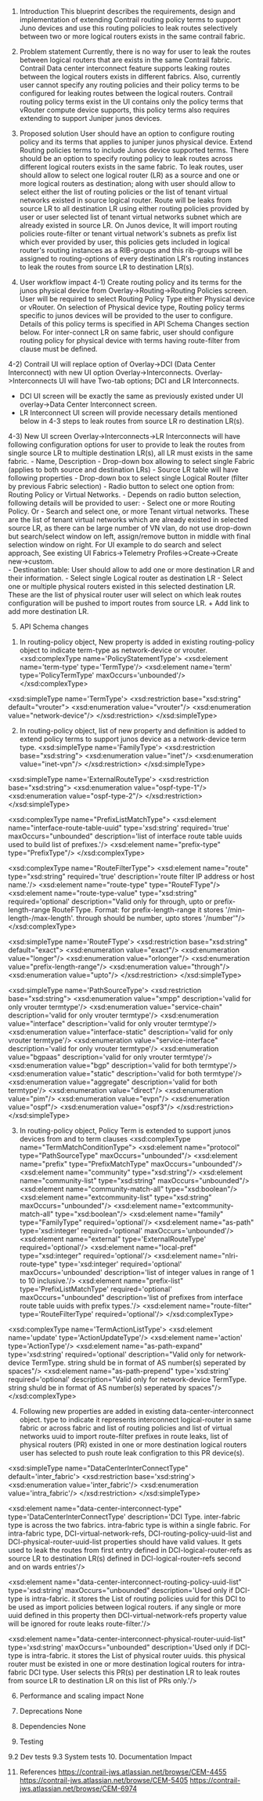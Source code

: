 1. Introduction
This blueprint describes the requirements, design and implementation of extending Contrail routing policy terms to support Juno devices and use this routing policies to leak routes selectively between two or more logical routers exists in the same contrail fabric.

2. Problem statement
Currently, there is no way for user to leak the routes between logical routers that are exists in the same Contrail fabric. Contrail Data center interconnect feature supports leaking routes between the logical routers exists in different fabrics.
Also, currently user cannot specify any routing policies and their policy terms to be configured for leaking routes between the logical routers. Contrail routing policy terms exist in the UI contains only the policy terms that vRouter compute device supports, this policy terms also requires extending to support Juniper junos devices.

3. Proposed solution
User should have an option to configure routing policy and its terms that applies to juniper junos physical device. Extend Routing policies terms to include Junos device supported terms.
There should be an option to specify routing policy to leak routes across different logical routers exists in the same fabric.
To leak routes, user should allow to select one logical router (LR) as a source and one or more logical routers as destination; along with user should allow to select either the list of routing policies or the list of tenant virtual networks existed in source logical router. Route will be leaks from source LR to all destination LR using either routing policies provided by user or user selected list of tenant virtual networks subnet which are already existed in source LR. 
On Junos device, It will import routing policies route-filter or tenant virtual network's subnets as prefix list which ever provided by user, this policies gets included in logical router's routing instances as a RIB-groups and this rib-groups will be assigned to routing-options of every destination LR's routing instances to leak the routes from source LR to destination LR(s).

4. User workflow impact
4-1) Create routing policy and its terms for the junos physical device from Overlay->Routing->Routing Policies screen. User will be required to select Routing Policy Type either Physical device or vRouter. On selection of Physical device type, Routing policy terms specific to junos devices will be provided to the user to configure. Details of this policy terms is specified in API Schema Changes section below. For inter-connect LR on same fabric, user should configure routing policy for physical device with terms having route-filter from clause must be defined.

4-2) Contrail UI will replace option of Overlay->DCI (Data Center Interconnect) with new UI option Overlay->Interconnects.
Overlay->Interconnects UI will have  Two-tab options; DCI and LR Interconnects.
- DCI UI screen will be exactly the same as previously existed under UI overlay->Data Center Interconnect screen.
- LR Interconnect UI screen will provide necessary details mentioned below in 4-3 steps to leak routes from source LR ro destination LR(s).

4-3) New UI screen Overlay->Interconnects->LR Interconnects will have following configuration options for user to provide to leak the routes from single source LR to multiple destination LR(s), all LR must exists in the same fabric.
       - Name, Description
       - Drop-down box allowing to select single Fabric (applies to both source and destination LRs)
       - Source LR table will have following properties
            - Drop-down box to select single Logical Router (filter by previous Fabric selection)
            - Radio button to select one option from: Routing Policy or Virtual Networks.
            - Depends on radio button selection, following details will be provided to user:
                - Select one or more Routing Policy. Or
                - Search and select one, or more Tenant virtual networks. These are the list of tenant virtual networks which are already existed in selected source LR, as there can be large number of VN vlan, do not use drop-down but search/select window on left, assign/remove button in middle with final selection window on right. For UI example to do search and select approach, See existing UI Fabrics->Telemetry Profiles->Create->Create new->custom.          
      - Destination table: User should allow to add one or more destination LR and their information.
            - Select single Logical router as destination LR
            - Select one or multiple physical routers existed in this selected destination LR. These are the list of physical router user will select on which leak routes configuration will be pushed to import routes from source LR.
            + Add link to add more destination LR.
 
5. API Schema changes
1) In routing-policy object, New property is added in existing routing-policy object to indicate term-type as network-device or vrouter. 
<xsd:complexType name='PolicyStatementType'>
    <xsd:element name='term-type' type='TermType'/>
    <xsd:element name='term' type='PolicyTermType' maxOccurs='unbounded'/>
</xsd:complexType>

<xsd:simpleType name='TermType'>
    <xsd:restriction base="xsd:string" default="vrouter">
        <xsd:enumeration value="vrouter"/>
        <xsd:enumeration value="network-device"/>
    </xsd:restriction>
</xsd:simpleType>

2) In routing-policy object, list of new property and definition is added to extend policy terms to support junos device as a network-device term type.
<xsd:simpleType name='FamilyType'>
    <xsd:restriction base="xsd:string">
        <xsd:enumeration value="inet"/>
        <xsd:enumeration value="inet-vpn"/>
    </xsd:restriction>
</xsd:simpleType>

<xsd:simpleType name='ExternalRouteType'>
    <xsd:restriction base="xsd:string">
        <xsd:enumeration value="ospf-type-1"/>
        <xsd:enumeration value="ospf-type-2"/>
    </xsd:restriction>
</xsd:simpleType>

<xsd:complexType name="PrefixListMatchType">
    <xsd:element name="interface-route-table-uuid" type='xsd:string' required='true' maxOccurs="unbounded"
             description='list of interface route table uuids used to build list of prefixes.'/>
    <xsd:element name="prefix-type" type="PrefixType"/>
</xsd:complexType>

<xsd:complexType name="RouteFilterType">
    <xsd:element name="route"    type="xsd:string"  required='true'
         description='route filter IP address or host name.'/>
    <xsd:element name="route-type" type="RouteFType"/>
    <xsd:element name="route-type-value" type="xsd:string" required='optional'
         description="Valid only for through, upto or prefix-length-range RouteFType. Format: for prefix-length-range it stores '/min-length-/max-length'. through should be number, upto stores '/number'"/>
</xsd:complexType>

<xsd:simpleType name='RouteFType'>
    <xsd:restriction base="xsd:string" default="exact">
        <xsd:enumeration value="exact"/>
        <xsd:enumeration value="longer"/>
        <xsd:enumeration value="orlonger"/>
        <xsd:enumeration value="prefix-length-range"/>
        <xsd:enumeration value="through"/>
        <xsd:enumeration value="upto"/>
    </xsd:restriction>
</xsd:simpleType>

<xsd:simpleType name='PathSourceType'>
    <xsd:restriction base="xsd:string">
        <!-- Followings are valid for only termType vrouter -->
        <xsd:enumeration value="xmpp" description='valid for only vrouter termtype'/>
        <xsd:enumeration value="service-chain" description='valid for only vrouter termtype'/>
        <xsd:enumeration value="interface" description='valid for only vrouter termtype'/>
        <xsd:enumeration value="interface-static" description='valid for only vrouter termtype'/>
        <xsd:enumeration value="service-interface" description='valid for only vrouter termtype'/>
        <xsd:enumeration value="bgpaas" description='valid for only vrouter termtype'/>
        <!-- Followings are valid for both termType vrouter and network-device -->
        <xsd:enumeration value="bgp" description='valid for both termtype'/>
        <xsd:enumeration value="static" description='valid for both termtype'/>
        <xsd:enumeration value="aggregate" description='valid for both termtype'/>
        <!-- Followings are valid for only termType network-device -->
        <xsd:enumeration value="direct"/>
        <xsd:enumeration value="pim"/>
        <xsd:enumeration value="evpn"/>
        <xsd:enumeration value="ospf"/>
        <xsd:enumeration value="ospf3"/>
    </xsd:restriction>
</xsd:simpleType>

3) In routing-policy object, Policy Term is extended to support junos devices from and to term clauses
<xsd:complexType name="TermMatchConditionType">
    <xsd:element name="protocol" type="PathSourceType" maxOccurs="unbounded"/>
    <xsd:element name="prefix" type="PrefixMatchType" maxOccurs="unbounded"/>
    <xsd:element name="community" type="xsd:string"/> <!-- DEPRECATED, USE IN NETWORK-DEVICE -->
    <xsd:element name="community-list" type="xsd:string" maxOccurs="unbounded"/> <!-- USE IN NETWORK-DEVICE -->
    <xsd:element name="community-match-all" type="xsd:boolean"/>
    <xsd:element name="extcommunity-list" type="xsd:string" maxOccurs="unbounded"/>
    <xsd:element name="extcommunity-match-all" type="xsd:boolean"/>
    <!-- Followings are valid for only termType network-device -->
    <xsd:element name="family" type="FamilyType" required='optional'/>
    <xsd:element name="as-path" type='xsd:integer' required='optional' maxOccurs='unbounded'/>
    <xsd:element name="external" type='ExternalRouteType' required='optional'/>
    <xsd:element name="local-pref" type="xsd:integer" required='optional'/>
    <xsd:element name="nlri-route-type" type='xsd:integer' required='optional' maxOccurs='unbounded'
         description='list of integer values in range of 1 to 10 inclusive.'/>
    <xsd:element name="prefix-list" type='PrefixListMatchType' required='optional' maxOccurs="unbounded"
         description='list of prefixes from interface route table uuids with prefix types.'/>
    <xsd:element name="route-filter" type='RouteFilterType' required='optional'/>
</xsd:complexType>

<xsd:complexType name='TermActionListType'>
    <xsd:element name='update'  type='ActionUpdateType'/>
    <xsd:element name='action'  type='ActionType'/>
    <xsd:element name="as-path-expand" type='xsd:string' required='optional'
         description="Valid only for network-device TermType. string shuld be in format of AS number(s) seperated by spaces"/>
    <xsd:element name="as-path-prepend" type='xsd:string' required='optional'
         description="Valid only for network-device TermType. string shuld be in format of AS number(s) seperated by spaces"/>
</xsd:complexType>

4) Following new properties are added in existing data-center-interconnect object. type to indicate it represents interconnect logical-router in same fabric or across fabric and list of routing policies and list of virtual networks uuid to import route-filter prefixes in route leaks, list of physical routers (PR) existed in one or more destination logical routers user has selected to push route leak configration to this PR device(s).

<xsd:simpleType name="DataCenterInterConnectType" default='inter_fabric'>
    <xsd:restriction base='xsd:string'>
        <xsd:enumeration value='inter_fabric'/>
        <xsd:enumeration value='intra_fabric'/>
    </xsd:restriction>
</xsd:simpleType>

<xsd:element name="data-center-interconnect-type" type='DataCenterInterConnectType'
             description='DCI Type. inter-fabric type is across the two fabrics. intra-fabric type is within a single fabric. For intra-fabric type, DCI-virtual-network-refs, DCI-routing-policy-uuid-list and DCI-physical-router-uuid-list properties should have valid values. It gets used to leak the routes from first entry defined in DCI-logical-router-refs as source LR to destination LR(s) defined in DCI-logical-router-refs second and on wards entries'/>
<!--#IFMAP-SEMANTICS-IDL
     Property('data-center-interconnect-type', 'data-center-interconnect', 'optional', 'CRUD',
              'Defines type of DCI, inter-fabric is across two fabric. intra-fabric is single fabric.') -->

<xsd:element name="data-center-interconnect-routing-policy-uuid-list" type='xsd:string' maxOccurs="unbounded"
             description='Used only if DCI-type is intra-fabric. it stores the List of routing policies uuid for this DCI to be used as import policies between logical routers. if any single or more uuid defined in this property then DCI-virtual-network-refs property value will be ignored for route leaks route-filter.'/>
<!--#IFMAP-SEMANTICS-IDL
     Property('data-center-interconnect-routing-policy-uuid-list', 'data-center-interconnect', 'optional', 'CRUD',
              'List of uuid of routing policies for this DCI to be used as import policies between logical routers.') -->

<xsd:element name="data-center-interconnect-physical-router-uuid-list" type='xsd:string' maxOccurs="unbounded"
             description='Used only if DCI-type is intra-fabric. it stores the List of physical router uuids. this physical router must be existed in one or more destination logical routers for intra-fabric DCI type. User selects this PR(s) per destination LR to leak routes from source LR to destination LR on this list of PRs only.'/>
<!--#IFMAP-SEMANTICS-IDL
     Property('data-center-interconnect-physical-router-uuid-list', 'data-center-interconnect', 'optional', 'CRUD',
              'holds List of physical router uuid of destination LR(s) in intra-fabric type DCI object') -->

6. Performance and scaling impact
None

7. Deprecations
None

8. Dependencies
None

9. Testing

9.2 Dev tests
9.3 System tests
10. Documentation Impact

11. References
https://contrail-jws.atlassian.net/browse/CEM-4455
https://contrail-jws.atlassian.net/browse/CEM-5405
https://contrail-jws.atlassian.net/browse/CEM-6974








